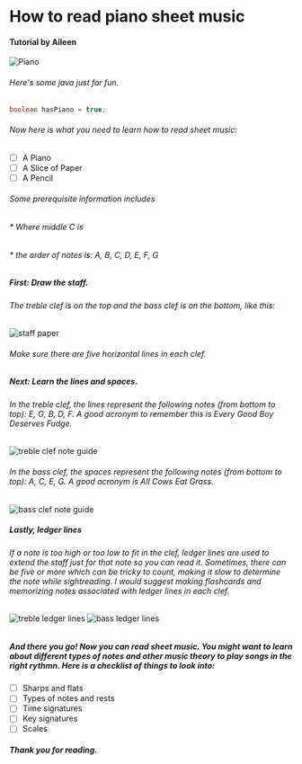 # How to read piano sheet music
#### Tutorial by Aileen
![Piano](https://github.com/AileenECB/skills-communicate-using-markdown/assets/167782112/5a167656-3b06-4653-be81-a2dd73e03565)

###### Here's some java just for fun.
``` java
boolean hasPiano = true;
```
###### Now here is what you need to learn how to read sheet music:
- [ ] A Piano
- [ ] A Slice of Paper
- [ ] A Pencil

###### Some prerequisite information includes
###### * Where middle C is 
###### * the order of notes is: A, B, C, D, E, F, G

##### First: Draw the staff.
###### The treble clef is on the top and the bass clef is on the bottom, like this:
![staff paper](https://github.com/AileenECB/skills-communicate-using-markdown/assets/167782112/35cf2e1d-578d-4e2c-9451-4d4ae82e3d70)
###### Make sure there are five horizontal lines in each clef. 

##### Next: Learn the lines and spaces. 
###### In the treble clef, the lines represent the following notes (from bottom to top): E, G, B, D, F. A good acronym to remember this is Every Good Boy Deserves Fudge. 
![treble clef note guide](https://github.com/AileenECB/skills-communicate-using-markdown/assets/167782112/e8c27c10-8b43-46e2-be40-6a58d72d0478)

###### In the bass clef, the spaces represent the following notes (from bottom to top): A, C, E, G. A good acronym is All Cows Eat Grass.
![bass clef note guide](https://github.com/AileenECB/skills-communicate-using-markdown/assets/167782112/93204734-ae25-49e6-b7da-cf8943287ca8)
##### Lastly, ledger lines
###### If a note is too high or too low to fit in the clef, ledger lines are used to extend the staff just for that note so you can read it. Sometimes, there can be five or more which can be tricky to count, making it slow to determine the note while sightreading. I would suggest making flashcards and memorizing notes associated with ledger lines in each clef. 
![treble ledger lines](https://github.com/AileenECB/skills-communicate-using-markdown/assets/167782112/bffe5d4d-73a2-4e5b-a400-62c36ea4ed83)
![bass ledger lines](https://github.com/AileenECB/skills-communicate-using-markdown/assets/167782112/509c969d-be2a-4058-9fa4-c4924323156f)

###### 
##### And there you go! Now you can read sheet music. You might want to learn about different types of notes and other music theory to play songs in the right rythmn. Here is a checklist of things to look into: 
- [ ] Sharps and flats 
- [ ] Types of notes and rests
- [ ] Time signatures
- [ ] Key signatures
- [ ] Scales

##### Thank you for reading. 

